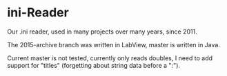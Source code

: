 # ini-Reader
Our .ini reader, used in many projects over many years, since 2011.

The 2015-archive branch was written in LabView, master is written in Java.

Current master is not tested, currently only reads doubles, I need to add support for "titles" (forgetting about string data before a ":").

